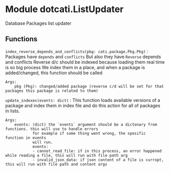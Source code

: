 Module dotcati.ListUpdater
==========================
Database Packages list updater

Functions
---------

    
`index_reverse_depends_and_conflicts(pkg: cati.package.Pkg.Pkg)`
:   Packages have `depends` and `conflicts`
    But also they have `Reverse` depends and conflicts
    Reverse d/c should be indexed because loading them real time is so big process
    We index them in a place, and when a package is added/changed, this function should be called
    
    Args:
        pkg (Pkg): changed/added package (reverse c/d will be set for that packages this package is related to them)

    
`update_indexes(events: dict)`
:   This function loads available versions of a package and index them in index file
    and do this action for all of packages in lists.
    
    Args:
        events: (dict) the `events` argument should be a dictonary from functions. this will use to handle errors
                for example if some thing went wrong, the spesific function in events
                will run.
                events:
                - cannot_read_file: if in this process, an error happened while reading a file, this will run with file path arg
                - invalid_json_data: if json content of a file is curropt, this will run with file path and content args